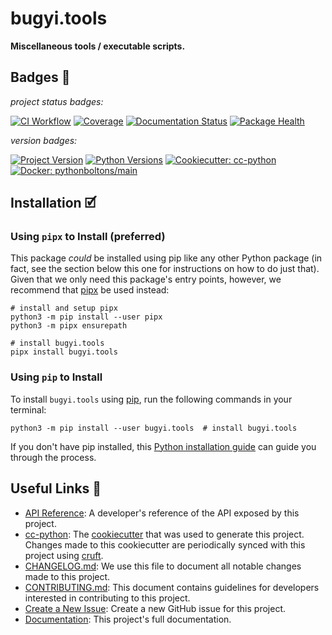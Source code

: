 # bugyi.tools

**Miscellaneous tools / executable scripts.**

## Badges 📛

_project status badges:_

[![CI Workflow](https://github.com/bbugyi200/python-tools/actions/workflows/ci.yml/badge.svg)](https://github.com/bbugyi200/python-tools/actions/workflows/ci.yml)
[![Coverage](https://codecov.io/gh/bbugyi200/python-tools/branch/master/graph/badge.svg)](https://codecov.io/gh/bbugyi200/python-tools)
[![Documentation Status](https://readthedocs.org/projects/bugyi-tools/badge/?version=latest)](https://bugyi-tools.readthedocs.io/en/latest/?badge=latest)
[![Package Health](https://snyk.io/advisor/python/bugyi.tools/badge.svg)](https://snyk.io/advisor/python/bugyi.tools)

_version badges:_

[![Project Version](https://img.shields.io/pypi/v/bugyi.tools)](https://pypi.org/project/bugyi.tools/)
[![Python Versions](https://img.shields.io/pypi/pyversions/bugyi.tools)](https://pypi.org/project/bugyi.tools/)
[![Cookiecutter: cc-python](https://img.shields.io/static/v1?label=cc-python&message=2022.01.04&color=d4aa00&logo=cookiecutter&logoColor=d4aa00)](https://github.com/python-boltons/cc-python)
[![Docker: pythonboltons/main](https://img.shields.io/static/v1?label=pythonboltons%20%2F%20main&message=2021.12.22&color=8ec4ad&logo=docker&logoColor=8ec4ad)](https://github.com/python-boltons/docker-python)


## Installation 🗹

### Using `pipx` to Install (preferred)

This package _could_ be installed using pip like any other Python package (in
fact, see the section below this one for instructions on how to do just that).
Given that we only need this package's entry points, however, we recommend that
[pipx][11] be used instead:

```shell
# install and setup pipx
python3 -m pip install --user pipx
python3 -m pipx ensurepath

# install bugyi.tools
pipx install bugyi.tools
```

### Using `pip` to Install

To install `bugyi.tools` using [pip][9], run the following
commands in your terminal:

``` shell
python3 -m pip install --user bugyi.tools  # install bugyi.tools
```

If you don't have pip installed, this [Python installation guide][10] can guide
you through the process.


## Useful Links 🔗

* [API Reference][3]: A developer's reference of the API exposed by this
  project.
* [cc-python][4]: The [cookiecutter][5] that was used to generate this project.
  Changes made to this cookiecutter are periodically synced with this project
  using [cruft][12].
* [CHANGELOG.md][2]: We use this file to document all notable changes made to
  this project.
* [CONTRIBUTING.md][7]: This document contains guidelines for developers
  interested in contributing to this project.
* [Create a New Issue][13]: Create a new GitHub issue for this project.
* [Documentation][1]: This project's full documentation.


[1]: https://bugyi-tools.readthedocs.io/en/latest
[2]: https://github.com/bbugyi200/python-tools/blob/master/CHANGELOG.md
[3]: https://bugyi-tools.readthedocs.io/en/latest/modules.html
[4]: https://github.com/python-boltons/cc-python
[5]: https://github.com/cookiecutter/cookiecutter
[6]: https://docs.readthedocs.io/en/stable/
[7]: https://github.com/bbugyi200/python-tools/blob/master/CONTRIBUTING.md
[8]: https://github.com/bbugyi200/python-tools
[9]: https://pip.pypa.io
[10]: http://docs.python-guide.org/en/latest/starting/installation/
[11]: https://github.com/pypa/pipx
[12]: https://github.com/cruft/cruft
[13]: https://github.com/bbugyi200/python-tools/issues/new/choose
